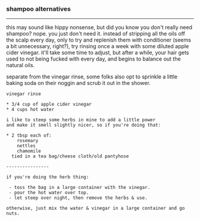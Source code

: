 ### shampoo alternatives

---

this may sound like hippy nonsense, but did you know you don't really need shampoo? nope. you just don't need it. instead of stripping all the oils off the scalp every day, only to try and replenish them with conditioner (seems a bit unnecessary, right?), try rinsing once a week with some diluted apple cider vinegar. it'll take some time to adjust, but after a while, your hair gets used to not being fucked with every day, and begins to balance out the natural oils. 

separate from the vinegar rinse, some folks also opt to sprinkle a little baking soda on their noggin and scrub it out in the shower. 

```
vinegar rinse

* 3/4 cup of apple cider vinegar
* 4 cups hot water

i like to steep some herbs in mine to add a little power 
and make it smell slightly nicer, so if you're doing that:

* 2 tbsp each of:
    rosemary
    nettles
    chamomile
  tied in a tea bag/cheese cloth/old pantyhose

----------------

if you're doing the herb thing:

 - toss the bag in a large container with the vinegar. 
 - pour the hot water over top.
 - let steep over night, then remove the herbs & use.

otherwise, just mix the water & vinegar in a large container and go nuts.

```

